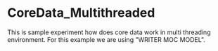 # CoreData_Multithreaded

This is sample experiment how does core data work in multi threading environment. 
For this example we are using "WRITER MOC MODEL".
